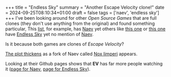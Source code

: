 +++
title = "Endless Sky"
summary = "Another Escape Velocity clone!"
date = 2024-09-25T08:10:34+01:00
draft = false
tags = ['naev', 'endless sky']
+++
I've been looking around for other *Open Source Games* that are full clones (they don't use anything from the original) and found something particular,
This [list](https://github.com/bobeff/open-source-games?tab=readme-ov-file#role-playing-games), for example, has [Naev](https://naev.org/) yet others like [this one](https://www.technorms.com/71807/best-open-source-games) or [this one](https://en.wikipedia.org/wiki/List_of_open-source_video_games) have [Endless Sky](https://endless-sky.github.io/) yet no mention of [Naev](https://naev.org/).

Is it because both games are clones of *Escape Velocity*?

[The plot thickens](https://steamcommunity.com/app/404410/discussions/0/1471967615862590161/) as a fork of Naev called [Nox Iimperi](https://github.com/Kinniken/NoxImperii) appears.

Looking at their Github pages shows that **EV** has far more people watching it ([page for Naev](https://github.com/naev/naev), [page for Endless Sky](https://github.com/endless-sky/endless-sky)).
